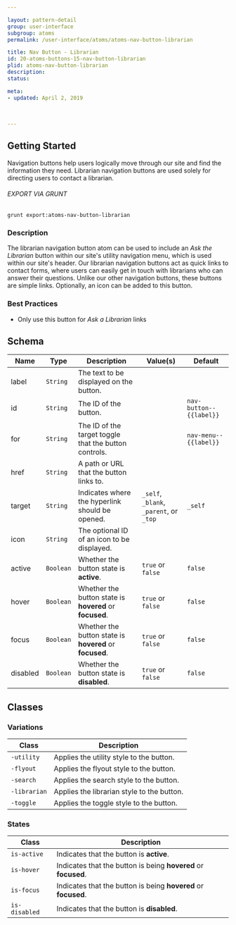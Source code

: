 ```yaml
---

layout: pattern-detail
group: user-interface
subgroup: atoms
permalink: /user-interface/atoms/atoms-nav-button-librarian

title: Nav Button - Librarian
id: 20-atoms-buttons-15-nav-button-librarian
plid: atoms-nav-button-librarian
description: 
status: 

meta:
- updated: April 2, 2019
  
  
  
---
```



## Getting Started

Navigation buttons help users logically move through our site and find the information they need. Librarian navigation buttons are used solely for directing users to contact a librarian.

###### EXPORT VIA GRUNT

```
grunt export:atoms-nav-button-librarian
```


### Description

The librarian navigation button atom can be used to include an *Ask the Librarian* button within our site's utility navigation menu, which is used within our site's header. Our librarian navigation buttons act as quick links to contact forms, where users can easily get in touch with librarians who can answer their questions. Unlike our other navigation buttons, these buttons are simple links. Optionally, an icon can be added to this button.


### Best Practices

- Only use this button for *Ask a Librarian* links


## Schema

| Name            | Type      | Description                                               | Value(s)                                | Default                 |
|-----------------|-----------|-----------------------------------------------------------|-----------------------------------------|-------------------------|
| label           | `String`  | The text to be displayed on the button.                   |                                         |                         |
| id              | `String`  | The ID of the button.                                     |                                         | `nav-button--{{label}}` |
| for             | `String`  | The ID of the target toggle that the button controls.     |                                         | `nav-menu--{{label}}`   |
| href            | `String`  | A path or URL that the button links to.                   |                                         |                         |
| target          | `String`  | Indicates where the hyperlink should be opened.           | `_self`, `_blank`, `_parent`, or `_top` | `_self`                 |
| icon            | `String`  | The optional ID of an icon to be displayed.               |                                         |                         |
| active          | `Boolean` | Whether the button state is **active**.                   | `true` or `false`                       | `false`                 |
| hover           | `Boolean` | Whether the button state is **hovered** or **focused**.   | `true` or `false`                       | `false`                 |
| focus           | `Boolean` | Whether the button state is **hovered** or **focused**.   | `true` or `false`                       | `false`                 |
| disabled        | `Boolean` | Whether the button state is **disabled**.                 | `true` or `false`                       | `false`                 |


## Classes

### Variations

| Class           | Description                                     |
|-----------------|-------------------------------------------------|
| `-utility`      | Applies the utility style to the button.        |
| `-flyout`       | Applies the flyout style to the button.         |
| `-search`       | Applies the search style to the button.         |
| `-librarian`    | Applies the librarian style to the button.      |
| `-toggle`       | Applies the toggle style to the button.         |

### States

| Class             | Description                                                           |
|-------------------|-----------------------------------------------------------------------|
| `is-active`       | Indicates that the button is **active**.                              |
| `is-hover`        | Indicates that the button is being **hovered** or **focused**.        |
| `is-focus`        | Indicates that the button is being **hovered** or **focused**.        |
| `is-disabled`     | Indicates that the button is **disabled**.                            |
